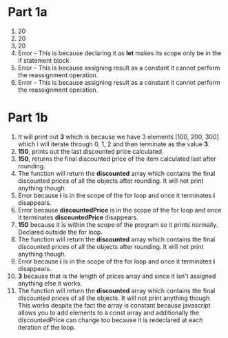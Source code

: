 # Part 1a
1. 20
2. 20
3. 20
4. Error - This is because declaring it as **let** makes its scope only be in the if statement block
5. Error - This is because assigning result as a constant it cannot perform the reassignment operation.
6. Error - This is because assigning result as a constant it cannot perform the reassignment operation.

# Part 1b
1. It will print out **3** which is because we have 3 elements [100, 200, 300] which i will iterate through 0, 1, 2 and then terminate as the value **3**.
2. **150**, prints out the last discounted price calculated.
3. **150**, returns the final discounted price of the item calculated last after rounding.
4. The function will return the **discounted** array which contains the final discounted prices of all the objects after rounding. It will not print anything though.
5. Error because **i** is in the scope of the for loop and once it terminates **i** disappears. 
6. Error because **discountedPrice** is in the scope of the for loop and once it terminates **discountedPrice** disappears. 
7. **150** because it is within the scope of the program so it prints normally. Declared outside the for loop.
8. The function will return the **discounted** array which contains the final discounted prices of all the objects after rounding. It will not print anything though.
9. Error because **i** is in the scope of the for loop and once it terminates **i** disappears. 
10. **3** because that is the length of prices array and since it isn't assigned anything else it works.
11. The function will return the **discounted** array which contains the final discounted prices of all the objects. It will not print anything though. This works despite the fact the array is constant because javascript allows you to add elements to a const array and additionally the discountedPrice can change too because it is redeclared at each iteration of the loop.